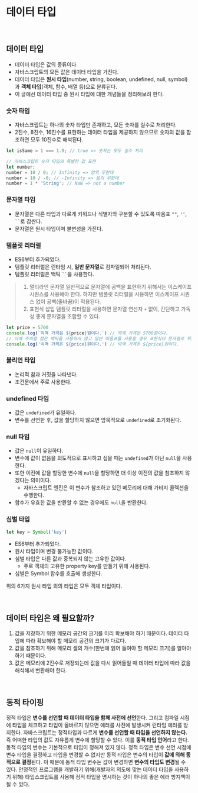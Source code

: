 # 데이터 타입
</br>

## 데이터 타입
* 데이터 타입은 값의 종류이다. 
* 자바스크립트의 모든 값은 데이터 타입을 가진다. 
* 데이터 타입은 **원시 타입**(number, string, boolean, undefined, null, symbol)과 **객체 타입**(객체, 함수, 배열 등)으로 분류된다. 
* 이 글에선 데이터 타입 중 원시 타입에 대한 개념들을 정리해보려 한다.

### 숫자 타입
* 자바스크립트는 하나의 숫자 타입만 존재하고, 모든 숫자를 실수로 처리한다. 
* 2진수, 8진수, 16진수를 표현하는 데이터 타입을 제공하지 않으므로 숫자의 값을 참조하면 모두 10진수로 해석된다. 

```javascript
let isSame = 1 === 1.0; // true => 숫자는 모두 실수 처리

// 자바스크립트 숫자 타입의 특별한 값 표현
let number;
number = 10 / 0; // Infinity => 양의 무한대
number = 10 / -0; // -Infinity => 음의 무한대
number = 1 * 'String'; // NaN => not a number
```

### 문자열 타입
* 문자열은 다른 타입과 다르게 키워드나 식별자와 구분할 수 있도록 따옴표 `""`, `''`, ` `` `로 감싼다. 
* 문자열은 원시 타입이며 불변성을 가진다.

### 템플릿 리터럴
* ES6부터 추가되었다. 
* 템플릿 리터럴은 런타임 시, **일반 문자열**로 컴파일되어 처리된다. 
* 템플릿 리터럴은 백틱 ` `` `을 사용한다.

> 1. 멀티라인 문자열
일반적으로 문자열에 공백을 표현하기 위해서는 이스케이프 시퀀스를 사용해야 한다. 하지만 템플릿 리터럴을 사용하면 이스케이프 시퀀스 없이 공백(줄바꿈)이 적용된다.
> 2. 표현식 삽입
템플릿 리터럴을 사용하면 문자열 연산자 `+` 없이, 간단하고 가독성 좋게 문자열을 조합할 수 있다.
```javascript
let price = 5700
console.log(`빅맥 가격은 ${price}원이다.`) // 빅맥 가격은 5700원이다.
// 이때 주의할 점은 백틱을 사용하지 않고 일반 따옴표를 사용할 경우 표현식이 문자열로 취급된다.
console.log('빅맥 가격은 ${price}원이다.') // 빅맥 가격은 ${price}원이다.
```

### 불리언 타입
* 논리적 참과 거짓을 나타낸다. 
* 조건문에서 주로 사용한다.

### undefined 타입
* 값은 `undefined`가 유일하다. 
* 변수를 선언한 후, 값을 할당하지 않으면 암묵적으로 `undefined`로 초기화된다.

### null 타입
* 값은 `null`이 유일하다. 
* 변수에 값이 없음을 의도적으로 표시하고 싶을 때는 `undefined`가 아닌 `null`을 사용한다. 
* 또한 이전에 값을 할당한 변수에 `null`을 할당하면 더 이상 이전의 값을 참조하지 않겠다는 의미이다. 
  * 자바스크립트 엔진은 이 변수가 참조하고 있던 메모리에 대해 가비지 콜렉션을 수행한다. 
* 함수가 유효한 값을 반환할 수 없는 경우에도 `null`을 반환한다.

### 심벌 타입
```javascript
let key = Symbol('key')
```
* ES6부터 추가되었다. 
* 원시 타입이며 변경 불가능한 값이다. 
* 심벌 타입은 다른 값과 중복되지 않는 고유한 값이다. 
  * 주로 객체의 고유한 property key를 만들기 위해 사용된다. 
* 심벌은 Symbol 함수를 호출해 생성한다. 

위의 6가지 원시 타입 외의 타입은 모두 객체 타입이다.

</br>

## 데이터 타입은 왜 필요할까?
1. 값을 저장하기 위한 메모리 공간의 크기를 미리 확보해야 하기 때문이다. 데이터 타입에 따라 확보해야 할 메모리 공간의 크기가 다르다.
2. 값을 참조하기 위해 메모리 셀의 개수(한번에 읽어 들여야 할 메모리 크기)를 알아야 하기 때문이다.
3. 값은 메모리에 2진수로 저장되는데 값을 다시 읽어들일 때 데이터 타입에 따라 값을 해석해서 변환해야 한다.
</br>

## 동적 타이핑
정적 타입은 **변수를 선언할 때 데이터 타입을 함께 사전에 선언**한다. 그리고 컴파일 시점에 타입을 체크하고 타입이 올바르지 않으면 에러를 사전에 발생시켜 런타임 에러를 방지한다.
자바스크립트는 정적타입과 다르게 **변수를 선언할 때 타입을 선언하지 않는다.** 즉 어떠한 타입의 값도 자유롭게 변수에 할당할 수 있다. 이를 **동적 타입 언어**라고 한다.
동적 타입의 변수는 기본적으로 타입이 정해져 있지 않다. 정적 타입은 변수 선언 시점에 변수 타입을 결정하고 타입을 변경할 수 없지만 동적 타입은 변수의 타입이 **값에 의해 동적으로 결정**된다. 이 때문에 동적 타입 변수는 값이 변경하면 **변수의 타입도 변경**될 수 있다. 
안정적인 프로그램을 개발하기 위해(개발자의 의도에 맞는 데이터 타입을 사용하기 위해) 타입스크립트를 사용해 정적 타입을 명시하는 것이 하나의 좋은 에러 방지책이 될 수 있다.
